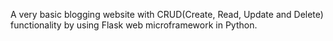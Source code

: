 A very basic blogging website with CRUD(Create, Read, Update and Delete) functionality by using Flask web microframework in Python.
